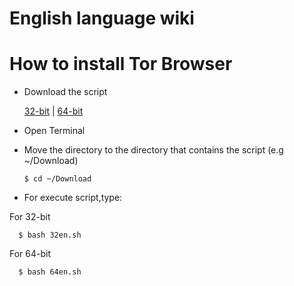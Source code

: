 # English language wiki
# How to install Tor Browser
- Download the script

  [32-bit](https://raw.githubusercontent.com/O7zSO31IVg/tor-browser-installer/main/script/32en.sh) | [64-bit](https://raw.githubusercontent.com/O7zSO31IVg/tor-browser-installer/main/script/64en.sh)
- Open Terminal
- Move the directory to the directory that contains the script (e.g ~/Download)

      $ cd ~/Download

- For execute script,type:

For 32-bit

      $ bash 32en.sh


For 64-bit

      $ bash 64en.sh
